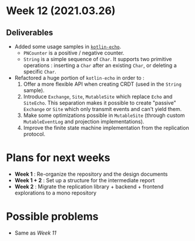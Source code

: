 # Week 12 (2021.03.26)

## Deliverables

+ Added some usage samples in [`kotlin-echo`](https://github.com/markdown-party/kotlin-echo/tree/main/src/test/kotlin/markdown/echo/demo).
    - `PNCounter` is a positive / negative counter.
    - `String` is a simple sequence of `Char`. It supports two primitive operations : inserting a `Char` after an existing `Char`, or deleting a specific `Char`.
+ Refactored a huge portion of `kotlin-echo` in order to :
    1. Offer a more flexible API when creating CRDT (used in the `String` sample).
    2. Introduce `Exchange`, `Site`, `MutableSite` which replace `Echo` and `SiteEcho`. This separation makes it possible to create "passive" `Exchange` or `Site` which only transmit events and can't yield them.
    3. Make some optimizations possible in `MutableSite` (through custom `MutableEventLog` and projection implementations).
    4. Improve the finite state machine implementation from the replication protocol.

# Plans for next weeks

+ **Week 1** : Re-organize the repository and the design documents
+ **Week 1 + 2** : Set up a structure for the intermediate report
+ **Week 2** : Migrate the replication library + backend + frontend explorations to a mono repository

# Possible problems

+ Same as _Week 11_